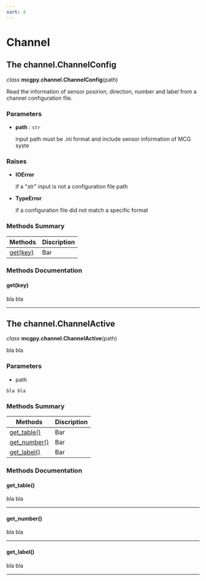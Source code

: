 ```yaml
---
sort: 4
---
```


# Channel

## The channel.ChannelConfig

*class* **mcgpy.channel.ChannelConfig**(path)

Read the information of sensor posirion, direction, number and label from a channel configuration file.

### Parameters

* **path** : `str`

  input path must be .ini format and include sensor information of MCG syste

### Raises

* **IOError**

  if a "str" input is not a configuration file path

* **TypeError**

  if a configuration file did not match a specific format

### Methods Summary

| Methods        | Discription |
|----------------|-------------|
| [get(key)](https://pjjung.github.io/mcgpy/Classes/Chaeenl.html#getkey)      | Bar         |


### Methods Documentation

#### get(key)
bla bla

---

## The channel.ChannelActive

*class* **mcgpy.channel.ChannelActive**(path)

bla bla

### Parameters

* path

```note
bla bla
```

### Methods Summary

| Methods        | Discription |
|----------------|-------------|
| [get_table()](https://pjjung.github.io/mcgpy/Classes/Chaeenl.html#get_table)      | Bar         |
| [get_number()](https://pjjung.github.io/mcgpy/Classes/Chaeenl.html#get_number)      | Bar         |
| [get_label()](https://pjjung.github.io/mcgpy/Classes/Chaeenl.html#get_label)      | Bar         |

### Methods Documentation

#### get_table()
bla bla

---

#### get_number()
bla bla

---

#### get_label()
bla bla

---
